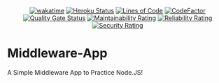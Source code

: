 <div align="center">

  [![wakatime](https://wakatime.com/badge/github/Amir-Pourhadi/Middleware-App.svg)](https://wakatime.com/badge/github/Amir-Pourhadi/Middleware-App)
  [![Heroku Status](https://heroku-status-badges.herokuapp.com/amir-middleware-app)](https://amir-middleware-app.herokuapp.com/)
  [![Lines of Code](https://sonarcloud.io/api/project_badges/measure?project=Amir-Pourhadi_Middleware-App&metric=ncloc)](https://sonarcloud.io/dashboard?id=Amir-Pourhadi_Middleware-App)
  [![CodeFactor](https://www.codefactor.io/repository/github/amir-pourhadi/node-middleware-app/badge)](https://www.codefactor.io/repository/github/amir-pourhadi/node-middleware-app)  
  [![Quality Gate Status](https://sonarcloud.io/api/project_badges/measure?project=Amir-Pourhadi_Middleware-App&metric=alert_status)](https://sonarcloud.io/dashboard?id=Amir-Pourhadi_Middleware-App)
  [![Maintainability Rating](https://sonarcloud.io/api/project_badges/measure?project=Amir-Pourhadi_Middleware-App&metric=sqale_rating)](https://sonarcloud.io/dashboard?id=Amir-Pourhadi_Middleware-App)
  [![Reliability Rating](https://sonarcloud.io/api/project_badges/measure?project=Amir-Pourhadi_Middleware-App&metric=reliability_rating)](https://sonarcloud.io/dashboard?id=Amir-Pourhadi_Middleware-App)
  [![Security Rating](https://sonarcloud.io/api/project_badges/measure?project=Amir-Pourhadi_Middleware-App&metric=security_rating)](https://sonarcloud.io/dashboard?id=Amir-Pourhadi_Middleware-App)
</div>

# Middleware-App
A Simple Middleware App to Practice Node.JS!
